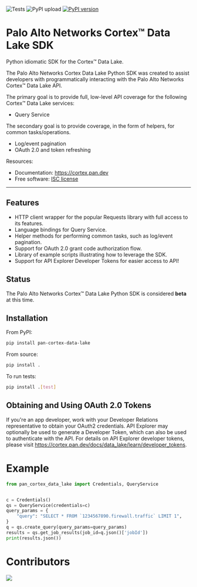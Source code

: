 ![Tests](https://github.com/PaloAltoNetworks/pan-cortex-data-lake-python/workflows/Tests/badge.svg) ![PyPI upload](https://github.com/PaloAltoNetworks/pan-cortex-data-lake-python/workflows/PyPI%20upload/badge.svg?branch=master) [![PyPI version](https://badge.fury.io/py/pan-cortex-data-lake.svg)](https://badge.fury.io/py/pan-cortex-data-lake)

# Palo Alto Networks Cortex™ Data Lake SDK

Python idiomatic SDK for the Cortex™ Data Lake.

The Palo Alto Networks Cortex Data Lake Python SDK was created to assist
developers with programmatically interacting with the Palo Alto Networks
Cortex™ Data Lake API.

The primary goal is to provide full, low-level API coverage for the
following Cortex™ Data Lake services:

-   Query Service

The secondary goal is to provide coverage, in the form of helpers, for
common tasks/operations.

-   Log/event pagination
-   OAuth 2.0 and token refreshing

Resources:

-   Documentation: <https://cortex.pan.dev>
-   Free software: [ISC license](https://choosealicense.com/licenses/isc/)

---

## Features

-   HTTP client wrapper for the popular Requests library with full access to its features.
-   Language bindings for Query Service.
-   Helper methods for performing common tasks, such as log/event pagination.
-   Support for OAuth 2.0 grant code authorization flow.
-   Library of example scripts illustrating how to leverage the SDK.
-   Support for API Explorer Developer Tokens for easier access to API!

## Status

The Palo Alto Networks Cortex™ Data Lake Python SDK is considered **beta** at this time.

## Installation

From PyPI:

```bash
pip install pan-cortex-data-lake
```

From source:

```bash
pip install .
```

To run tests:

```bash
pip install .[test]
```

## Obtaining and Using OAuth 2.0 Tokens

If you're an app developer, work with your Developer Relations representative to obtain your OAuth2 credentials. API Explorer may optionally be used to generate a Developer Token, which can also be used to authenticate with the API. For details on API Explorer developer tokens, please visit <https://cortex.pan.dev/docs/data_lake/learn/developer_tokens>.

# Example

```python
from pan_cortex_data_lake import Credentials, QueryService


c = Credentials()
qs = QueryService(credentials=c)
query_params = {
    "query": "SELECT * FROM `1234567890.firewall.traffic` LIMIT 1",
}
q = qs.create_query(query_params=query_params)
results = qs.get_job_results(job_id=q.json()['jobId'])
print(results.json())
```

# Contributors

<a href="https://github.com/PaloAltoNetworks/pan-cortex-data-lake-python/graphs/contributors">
  <img src="https://contrib.rocks/image?repo=PaloAltoNetworks/pan-cortex-data-lake-python" />
</a>
